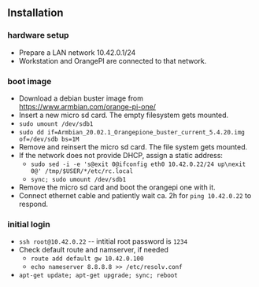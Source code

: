 ## Installation

### hardware setup
* Prepare a LAN network 10.42.0.1/24 
* Workstation and OrangePI are connected to that network.

### boot image
* Download a debian buster image from https://www.armbian.com/orange-pi-one/
* Insert a new micro sd card. The empty filesystem gets mounted.
* `sudo umount /dev/sdb1`
* `sudo dd if=Armbian_20.02.1_Orangepione_buster_current_5.4.20.img of=/dev/sdb bs=1M`
* Remove and reinsert the micro sd card. The file system gets mounted.
* If the network does not provide DHCP, assign a static address:
    * `sudo sed -i -e 's@exit 0@ifconfig eth0 10.42.0.22/24 up\nexit 0@' /tmp/$USER/*/etc/rc.local`
    * `sync; sudo umount /dev/sdb1`
* Remove the micro sd card and boot the orangepi one with it.
* Connect ethernet cable and patiently wait ca. 2h for `ping 10.42.0.22` to respond.

### initial login
* `ssh root@10.42.0.22` -- intitial root password is `1234`
* Check default route and namserver, if needed
    * `route add default gw 10.42.0.100`
    * `echo nameserver 8.8.8.8 >> /etc/resolv.conf`
* `apt-get update; apt-get upgrade; sync; reboot`

